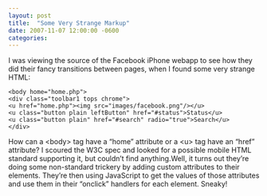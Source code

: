 ```yaml
---
layout: post
title:  "Some Very Strange Markup"
date: 2007-11-07 12:00:00 -0600
categories: 
---
```


I was viewing the source of the Facebook iPhone webapp to see how they did their fancy transitions between pages, when I found some very strange HTML:

```
<body home="home.php">
<div class="toolbar1 tops chrome">
<u href="home.php"><img src="images/facebook.png"/></u>
<u class="button plain leftButton" href="#status">Status</u>
<u class="button plain" href="#search" radio="true">Search</u>
</div>
```

How can a &lt;body&gt; tag have a &#8220;home&#8221; attribute or a &lt;u&gt; tag have an &#8220;href&#8221; attribute? I scoured the W3C spec and looked for a possible mobile HTML standard supporting it, but couldn&#8217;t find anything.Well, it turns out they&#8217;re doing some non-standard trickery by adding custom attributes to their elements. They&#8217;re then using JavaScript to get the values of those attributes and use them in their &#8220;onclick&#8221; handlers for each element. Sneaky!
